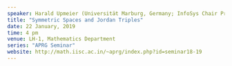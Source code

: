 ```yaml
---
speaker: Harald Upmeier (Universität Marburg, Germany; InfoSys Chair Professor, IISc)
title: "Symmetric Spaces and Jordan Triples"
date: 22 January, 2019
time: 4 pm
venue: LH-1, Mathematics Department
series: "APRG Seminar"
website: http://math.iisc.ac.in/~aprg/index.php?id=seminar18-19
---
```

